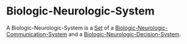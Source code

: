 # Biologic-Neurologic-System

A Biologic-Neurologic-System is a [Set](60004.md) of a [Biologic-Neurologic-Communication-System](40000059.md) and a [Biologic-Neurologic-Decision-System](40000061.md).
